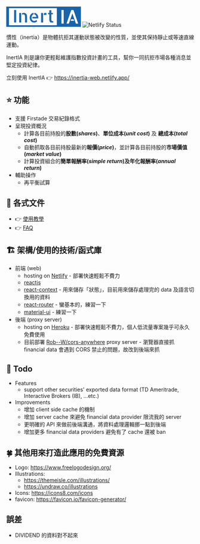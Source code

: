 ![InertIA](./src/images/logo.png?raw=true)
![Netlify Status](https://api.netlify.com/api/v1/badges/e912a2f1-9929-40ed-87a0-5216d6b79f59/deploy-status)

慣性（inertia）是物體抗拒其運動狀態被改變的性質，並使其保持靜止或等速直線運動。

InertIA 則是讓你更輕鬆維護指數投資計畫的工具，幫你一同抗拒市場各種消息並堅定投資紀律。

立刻使用 InertIA 👉 https://inertia-web.netlify.app/

## ⭐ 功能
- 支援 Firstade 交易紀錄格式
- 呈現投資概況
  - 計算各目前持股的**股數(*shares*)**、**單位成本(*unit cost*)** 及 **總成本(*total cost*)**
  - 自動抓取各目前持股最新的**報價(*price*)**，並計算各目前持股的**市場價值(*market value*)**
  - 計算投資組合的**簡單報酬率(*simple return*)**及**年化報酬率(*annual return*)**
- 輔助操作
  - 再平衡試算

## 📔 各式文件
- 👉 [使用教學](doc/usage/)
- 👉 [FAQ](doc/faq/)

## 🏗️ 架構/使用的技術/函式庫
- 前端 (web)
  - hosting on [Netlify](https://www.netlify.com/) - 部署快速輕鬆不費力
  - [reactjs](https://zh-hant.reactjs.org/)
  - [react-context](https://zh-hant.reactjs.org/docs/context.html) - 用來儲存「狀態」，目前用來儲存處理完的 data 及語言切換用的資料
  - [react-router](https://reactrouter.com/web/guides/quick-start) - 蠻基本的，練習一下
  - [material-ui](https://material-ui.com/zh/) - 練習一下
- 後端 (proxy server)
  - hosting on [Heroku](https://www.heroku.com/) - 部署快速輕鬆不費力，個人低流量專案幾乎可永久免費使用
  - 目前部署 [Rob--W/cors-anywhere](https://github.com/Rob--W/cors-anywhere) proxy server - 瀏覽器直接抓 financial data 會遇到 CORS 禁止的問題，故改到後端來抓

## 👺 Todo
- Features
  - support other securities' exported data format (TD Ameritrade, Interactive Brokers (IB), ...etc.)
- Improvements
  - 增加 client side cache 的機制
  - 增加 server cache 來避免 financial data provider 限流我的 server
  - 更明確的 API 來做前後端溝通，將資料處理邏輯挪一點到後端
  - 增加更多 financial data providers 避免有了 cache 還被 ban

## 🍀 其他用來打造此應用的免費資源
- Logo: https://www.freelogodesign.org/
- Illustrations:
  - https://themeisle.com/illustrations/
  - https://undraw.co/illustrations
- Icons: https://icons8.com/icons
- favicon: https://favicon.io/favicon-generator/

## 誤差
- DIVIDEND 的資料對不起來
